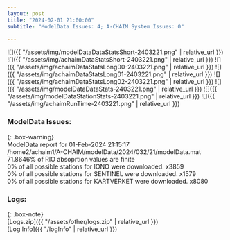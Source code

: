```yaml
---
layout: post
title: "2024-02-01 21:00:00"
subtitle: "ModelData Issues: 4; A-CHAIM System Issues: 0"

---
```


![]({{ "/assets/img/modelDataDataStatsShort-2403221.png" | relative_url }})
![]({{ "/assets/img/achaimDataStatsShort-2403221.png" | relative_url }})
![]({{ "/assets/img/achaimDataStatsLong00-2403221.png" | relative_url }})
![]({{ "/assets/img/achaimDataStatsLong01-2403221.png" | relative_url }})
![]({{ "/assets/img/achaimDataStatsLong02-2403221.png" | relative_url }})
![]({{ "/assets/img/modelDataDataStats-2403221.png" | relative_url }})
![]({{ "/assets/img/modelDataStationStats-2403221.png" | relative_url }})
![]({{ "/assets/img/achaimRunTime-2403221.png" | relative_url }})


### ModelData Issues:  
  
{: .box-warning}  
 ModelData report for 01-Feb-2024 21:15:17   
 /home2/achaim1/A-CHAIM/modelData/2024/032/21/modelData.mat   
 71.8646% of RIO absoprtion values are finite   
 0% of all possible stations for IONO were downloaded. x3859   
 0% of all possible stations for SENTINEL were downloaded. x1579   
 0% of all possible stations for KARTVERKET were downloaded. x8080   
  


### Logs:  
  
{: .box-note}  
[Logs.zip]({{ "/assets/other/logs.zip" | relative_url }})  
[Log Info]({{ "/logInfo" | relative_url }})  
